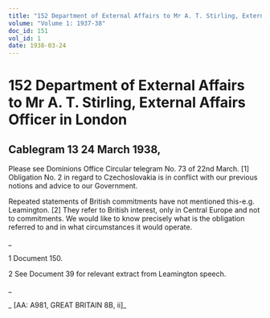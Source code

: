 ```yaml
---
title: "152 Department of External Affairs to Mr A. T. Stirling, External Affairs Officer in London"
volume: "Volume 1: 1937-38"
doc_id: 151
vol_id: 1
date: 1938-03-24
---
```


# 152 Department of External Affairs to Mr A. T. Stirling, External Affairs Officer in London

## Cablegram 13 24 March 1938,

Please see Dominions Office Circular telegram No. 73 of 22nd March. [1] Obligation No. 2 in regard to Czechoslovakia is in conflict with our previous notions and advice to our Government.

Repeated statements of British commitments have not mentioned this-e.g. Leamington. [2] They refer to British interest, only in Central Europe and not to commitments. We would like to know precisely what is the obligation referred to and in what circumstances it would operate.

_

1 Document 150.

2 See Document 39 for relevant extract from Leamington speech.

_

_ [AA: A981, GREAT BRITAIN 8B, ii]_
